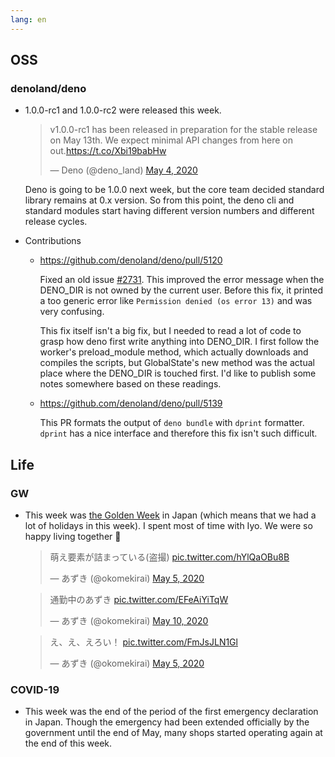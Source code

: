 ```yaml
---
lang: en
---
```


## OSS

### denoland/deno

- 1.0.0-rc1 and 1.0.0-rc2 were released this week.

  <blockquote class="twitter-tweet"><p lang="en" dir="ltr">v1.0.0-rc1 has been released in preparation for the stable release on May 13th. We expect minimal API changes from here on out.<a href="https://t.co/Xbi19babHw">https://t.co/Xbi19babHw</a></p>&mdash; Deno (@deno_land) <a href="https://twitter.com/deno_land/status/1257407478251347968?ref_src=twsrc%5Etfw">May 4, 2020</a></blockquote> <script async src="https://platform.twitter.com/widgets.js" charset="utf-8"></script>

  Deno is going to be 1.0.0 next week, but the core team decided standard library remains at 0.x version. So from this point, the deno cli and standard modules start having different version numbers and different release cycles.

- Contributions

  - https://github.com/denoland/deno/pull/5120

    Fixed an old issue [#2731](https://github.com/denoland/deno/issues/2731). This improved the error message when the DENO_DIR is not owned by the current user. Before this fix, it printed a too generic error like `Permission denied (os error 13)` and was very confusing.

    This fix itself isn't a big fix, but I needed to read a lot of code to grasp how deno first write anything into DENO_DIR. I first follow the worker's preload_module method, which actually downloads and compiles the scripts, but GlobalState's new method was the actual place where the DENO_DIR is touched first. I'd like to publish some notes somewhere based on these readings.

  - https://github.com/denoland/deno/pull/5139

    This PR formats the output of `deno bundle` with `dprint` formatter. `dprint` has a nice interface and therefore this fix isn't such difficult.

## Life

### GW

- This week was [the Golden Week](https://en.wikipedia.org/wiki/Golden_Week_%28Japan%29) in Japan (which means that we had a lot of holidays in this week). I spent most of time with Iyo. We were so happy living together 💑

  <blockquote class="twitter-tweet"><p lang="ja" dir="ltr">萌え要素が詰まっている(盗撮) <a href="https://t.co/hYlQaOBu8B">pic.twitter.com/hYlQaOBu8B</a></p>&mdash; あずき (@okomekirai) <a href="https://twitter.com/okomekirai/status/1257576386576838657?ref_src=twsrc%5Etfw">May 5, 2020</a></blockquote> <script async src="https://platform.twitter.com/widgets.js" charset="utf-8"></script>

  <blockquote class="twitter-tweet"><p lang="ja" dir="ltr">通勤中のあずき <a href="https://t.co/EFeAiYiTqW">pic.twitter.com/EFeAiYiTqW</a></p>&mdash; あずき (@okomekirai) <a href="https://twitter.com/okomekirai/status/1259624892007251968?ref_src=twsrc%5Etfw">May 10, 2020</a></blockquote> <script async src="https://platform.twitter.com/widgets.js" charset="utf-8"></script>

  <blockquote class="twitter-tweet"><p lang="ja" dir="ltr">え、え、えろい！ <a href="https://t.co/FmJsJLN1Gl">pic.twitter.com/FmJsJLN1Gl</a></p>&mdash; あずき (@okomekirai) <a href="https://twitter.com/okomekirai/status/1257619789356232704?ref_src=twsrc%5Etfw">May 5, 2020</a></blockquote> <script async src="https://platform.twitter.com/widgets.js" charset="utf-8"></script>

### COVID-19

- This week was the end of the period of the first emergency declaration in Japan. Though the emergency had been extended officially by the government until the end of May, many shops started operating again at the end of this week.
